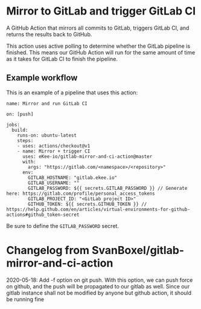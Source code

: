 # Mirror to GitLab and trigger GitLab CI

A GitHub Action that mirrors all commits to GitLab, triggers GitLab CI, and returns the results back to GitHub. 

This action uses active polling to determine whether the GitLab pipeline is finished. This means our GitHub Action will run for the same amount of time as it takes for GitLab CI to finish the pipeline. 

## Example workflow

This is an example of a pipeline that uses this action:

```workflow
name: Mirror and run GitLab CI

on: [push]

jobs:
  build:
    runs-on: ubuntu-latest
    steps:
    - uses: actions/checkout@v1
    - name: Mirror + trigger CI
      uses: eKee-io/gitlab-mirror-and-ci-action@master
      with:
        args: "https://gitlab.com/<namespace>/<repository>"
      env:
        GITLAB_HOSTNAME: "gitlab.ekee.io"
        GITLAB_USERNAME: ""
        GITLAB_PASSWORD: ${{ secrets.GITLAB_PASSWORD }} // Generate here: https://gitlab.com/profile/personal_access_tokens
        GITLAB_PROJECT_ID: "<GitLab project ID>"
        GITHUB_TOKEN: ${{ secrets.GITHUB_TOKEN }} // https://help.github.com/en/articles/virtual-environments-for-github-actions#github_token-secret
```

Be sure to define the `GITLAB_PASSWORD` secret.

# Changelog from SvanBoxel/gitlab-mirror-and-ci-action

2020-05-18: Add -f option on git push. With this option, we can push force on github, and the push will be propagated to our gitlab as well. Since our gitlab instance shall not be modified by anyone but github action, it should be running fine
